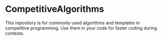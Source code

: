 # CompetitiveAlgorithms

This repository is for commonly used algorithms and templates in competitive programming. Use them in your code for faster coding during contests.
